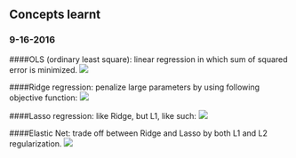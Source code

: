 ## Concepts learnt
### 9-16-2016
####OLS (ordinary least square): linear regression in which sum of squared error is minimized. 
![](https://raw.githubusercontent.com/MollyZhang/Learning_stuff/master/ML_learning/images/Screen%20Shot%202016-09-16%20at%201.07.48%20PM.png)

####Ridge regression: penalize large parameters by using following objective function:
![](https://raw.githubusercontent.com/MollyZhang/Learning_stuff/master/ML_learning/images/Screen%20Shot%202016-09-16%20at%201.07.56%20PM.png)

####Lasso regression: like Ridge, but L1, like such:
![](https://raw.githubusercontent.com/MollyZhang/Learning_stuff/master/ML_learning/images/Screen%20Shot%202016-09-16%20at%201.08.35%20PM.png)

####Elastic Net: trade off between Ridge and Lasso by both L1 and L2 regularization.
![](https://raw.githubusercontent.com/MollyZhang/Learning_stuff/master/ML_learning/images/Screen%20Shot%202016-09-16%20at%201.09.20%20PM.png)
